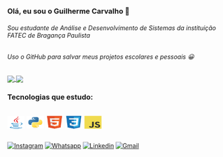 ### Olá, eu sou o Guilherme Carvalho 👋
###### Sou estudante de Análise e Desenvolvimento de Sistemas da instituição FATEC de Bragança Paulista
###### Uso o GitHub para salvar meus projetos escolares e pessoais 😀

##

<a href="https://github.com/GuiCMoreira/github-readme-stats">
  <img height=180 align="center" src="https://github-readme-stats.vercel.app/api?username=GuiCMoreira&theme=tokyonight" />
</a>
  <a href="https://github.com/GuiCMoreira/convoychat"><img height=180 align="center" src="https://github-readme-stats.vercel.app/api/top-langs?username=GuiCMoreira&layout=compact&langs_count=8&card_width=320&theme=tokyonight" /></a>

### Tecnologias que estudo: 

<div style="display: inline_block"><br>
  <img align="center" alt="Java" height="30" width="40" src="https://raw.githubusercontent.com/devicons/devicon/master/icons/java/java-original.svg">
  <img align="center" alt="Rafa-Python" height="30" width="40" src="https://raw.githubusercontent.com/devicons/devicon/master/icons/python/python-original.svg">
  <img align="center" alt="Rafa-HTML" height="30" width="40" src="https://raw.githubusercontent.com/devicons/devicon/master/icons/html5/html5-original.svg">
  <img align="center" alt="Rafa-CSS" height="30" width="40" src="https://raw.githubusercontent.com/devicons/devicon/master/icons/css3/css3-original.svg">
  <img align="center" alt="Rafa-Js" height="30" width="40" src="https://raw.githubusercontent.com/devicons/devicon/master/icons/javascript/javascript-original.svg">
</div>

##

[![Instagram](https://img.shields.io/badge/Instagram-E4405F?style=for-the-badge&logo=instagram&logoColor=white)](https://www.instagram.com/_guic_m/)
[![Whatsapp](https://img.shields.io/badge/WhatsApp-25D366?style=for-the-badge&logo=whatsapp&logoColor=white)](https://api.whatsapp.com/send?phone=5511949911535)
[![Linkedin](https://img.shields.io/badge/LinkedIn-0077B5?style=for-the-badge&logo=linkedin&logoColor=white)](https://www.linkedin.com/in/guilherme-de-carvalho-moreira-1506311a1/)
[![Gmail](https://img.shields.io/badge/Gmail-D14836?style=for-the-badge&logo=gmail&logoColor=white)](https://mail.google.com/mail/u/0/#inbox?compose=CllgCHrlGGNBntblRXpWVwkgJPkTCdbWQbJsBQPQzNdJnRBDxldfxFvXbLTLvCQKVBDmPflVljq)
